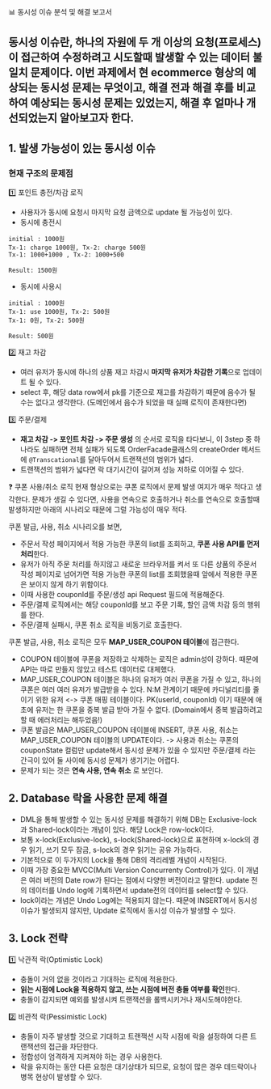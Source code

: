 📊 동시성 이슈 분석 및 해결 보고서

동시성 이슈란, **하나의 자원에 두 개 이상의 요청(프로세스)이 접근하여 수정**하려고 시도할때 발생할 수 있는 데이터 불일치 문제이다.
이번 과제에서 현 ecommerce 형상의 예상되는 동시성 문제는 무엇이고, 해결 전과 해결 후를 비교하여 예상되는 동시성 문제는 있었는지, 해결 후 얼마나 개선되었는지 알아보고자 한다.
---

## 1. 발생 가능성이 있는 동시성 이슈
### 현재 구조의 문제점
1️⃣ 포인트 충전/차감 로직
- 사용자가 동시에 요청시 마지막 요청 금액으로 update 될 가능성이 있다.
- 동시에 충전시
```
initial : 1000원
Tx-1: charge 1000원, Tx-2: charge 500원
Tx-1: 1000+1000 , Tx-2: 1000+500

Result: 1500원
```
- 동시에 사용시
```
initial : 1000원
Tx-1: use 1000원, Tx-2: 500원
Tx-1: 0원, Tx-2: 500원

Result: 500원 
```

2️⃣ 재고 차감
- 여러 유저가 동시에 하나의 상품 재고 차감시 **마지막 유저가 차감한 기록**으로 업데이트 될 수 있다.
- select 후, 해당 data row에서 pk를 기준으로 재고를 차감하기 때문에 음수가 될 수는 없다고 생각한다. (도메인에서 음수가 되었을 때 실패 로직이 존재한다면)

3️⃣ 주문/결제
- **재고 차감 -> 포인트 차감 -> 주문 생성** 의 순서로 로직을 타다보니, 이 3step 중 하나라도 실패하면 전체 실패가 되도록 OrderFacade클래스의 createOrder 메서드에 `@Transcational`를 달아두어서 트랜잭션의 범위가 넓다.
- 트랜잭션의 범위가 넓다면 락 대기시간이 길어져 성능 저하로 이어질 수 있다.

❓ 쿠폰 사용/취소 로직
현재 형상으로는 쿠폰 로직에서 문제 발생 여지가 매우 적다고 생각한다.
문제가 생길 수 있다면, 사용을 연속으로 호출하거나 취소를 연속으로 호출할때 발생하지만 아래의 시나리오 때문에 그럴 가능성이 매우 적다.


쿠폰 발급, 사용, 취소 시나리오를 보면,
- 주문서 작성 페이지에서 적용 가능한 쿠폰의 list를 조회하고, **쿠폰 사용 API를 먼저 처리**한다.
- 유저가 아직 주문 처리를 하지않고 새로운 브라우저를 켜서 또 다른 상품의 주문서 작성 페이지로 넘어가면 적용 가능한 쿠폰의 list를 조회했을때 앞에서 적용한 쿠폰은 보이지 않게 하기 위함이다.
- 이때 사용한 couponId를 주문/생성 api Request 필드에 적용해준다.
- 주문/결제 로직에서는 해당 couponId를 보고 주문 기록, 할인 금액 차감 등의 행위를 한다.
- 주문/결제 실패시, 쿠폰 취소 로직을 비동기로 호출한다.


쿠폰 발급, 사용, 취소 로직은 모두 **MAP_USER_COUPON 테이블**에 접근한다.
- COUPON 테이블에 쿠폰을 저장하고 삭제하는 로직은 admin성이 강하다. 때문에 API는 따로 만들지 않았고 테스트 데이터로 대체했다.
- MAP_USER_COUPON 테이블은 하나의 유저가 여러 쿠폰을 가질 수 있고, 하나의 쿠폰은 여러 여러 유저가 발급받을 수 있다. N:M 관계이기 때문에 카디널리티를 줄이기 위한 유저 <-> 쿠폰 매핑 테이블이다. PK(userId, couponId) 이기 때문에 애초에 유저는 한 쿠폰을 중복 발급 받아 가질 수 없다. (Domain에서 중복 발급하려고 할 때 에러처리는 해두었음!)
- 쿠폰 발급은 MAP_USER_COUPON 테이블에 INSERT, 쿠폰 사용, 취소는 MAP_USER_COUPON 테이블의 UPDATE이다. -> 사용과 취소는 쿠폰의 couponState 컬럼만 update해서 동시성 문제가 있을 수 있지만 주문/결제 라는 간극이 있어 둘 사이에 동시성 문제가 생기기는 어렵다.
- 문제가 되는 것은 **연속 사용, 연속 취소** 로 보인다.


## 2. Database 락을 사용한 문제 해결
- DML을 통해 발생할 수 있는 동시성 문제를 해결하기 위해 DB는 Exclusive-lock과 Shared-lock이라는 개념이 있다. 해당 Lock은 row-lock이다.
- 보통 x-lock(Exclusive-lock), s-lock(Shared-lock)으로 표현하며 x-lock의 경우 읽기, 쓰기 모두 잠금, s-lock의 경우 읽기는 공유 가능하다.
- 기본적으로 이 두가지의 Lock을 통해 DB의 격리레벨 개념이 시작된다.
- 이때 가장 중요한 MVCC(Multi Version Concurrenty Control)가 있다. 이 개념은 여러 버전의 Date row가 된다는 점에서 다양한 버전이라고 말한다. update 전의 데이터를 Undo log에 기록하면서 update전의 데이터를 select할 수 있다.
- lock이라는 개념은 Undo Log에는 적용되지 않는다. 때문에 INSERT에서 동시성 이슈가 발생되지 않지만, Update 로직에서 동시성 이슈가 발생할 수 있다.

## 3. Lock 전략
1️⃣ 낙관적 락(Optimistic Lock)
- 충돌이 거의 없을 것이라고 기대하는 로직에 적용한다.
- **읽는 시점에 Lock을 적용하지 않고, 쓰는 시점에 버전 충돌 여부를 확인**한다.
- 충돌이 감지되면 예외를 발생시켜 트랜잭션을 롤백시키거나 재시도해야한다.

2️⃣ 비관적 락(Pessimistic Lock)
- 충돌이 자주 발생할 것으로 기대하고 트랜잭션 시작 시점에 락을 설정하여 다른 트랜잭션의 접근을 차단한다.
- 정합성이 엄격하게 지켜져야 하는 경우 사용한다.
- 락을 유지하는 동안 다른 요청은 대기상태가 되므로, 요청이 많은 경우 데드락이나 병목 현상이 발생할 수 있다.